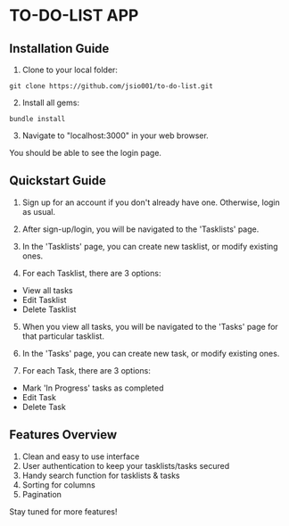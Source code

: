 # TO-DO-LIST APP

## Installation Guide

1. Clone to your local folder:
```
git clone https://github.com/jsio001/to-do-list.git
```

2. Install all gems:
```
bundle install
```

3. Navigate to "localhost:3000" in your web browser. 

You should be able to see the login page.

## Quickstart Guide

1. Sign up for an account if you don't already have one. Otherwise, login as usual.

2. After sign-up/login, you will be navigated to the 'Tasklists' page.

3. In the 'Tasklists' page, you can create new tasklist, or modify existing ones.

4. For each Tasklist, there are 3 options:
  * View all tasks
  * Edit Tasklist
  * Delete Tasklist

5. When you view all tasks, you will be navigated to the 'Tasks' page for that particular tasklist.

6. In the 'Tasks' page, you can create new task, or modify existing ones.

7. For each Task, there are 3 options:
  * Mark 'In Progress' tasks as completed
  * Edit Task
  * Delete Task
  
## Features Overview

1. Clean and easy to use interface
2. User authentication to keep your tasklists/tasks secured
3. Handy search function for tasklists & tasks
4. Sorting for columns
5. Pagination

Stay tuned for more features!
